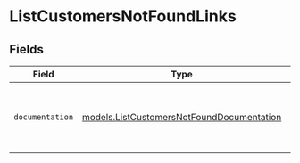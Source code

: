 # ListCustomersNotFoundLinks


## Fields

| Field                                                                                        | Type                                                                                         | Required                                                                                     | Description                                                                                  |
| -------------------------------------------------------------------------------------------- | -------------------------------------------------------------------------------------------- | -------------------------------------------------------------------------------------------- | -------------------------------------------------------------------------------------------- |
| `documentation`                                                                              | [models.ListCustomersNotFoundDocumentation](../models/listcustomersnotfounddocumentation.md) | :heavy_check_mark:                                                                           | The URL to the generic Mollie API error handling guide.                                      |